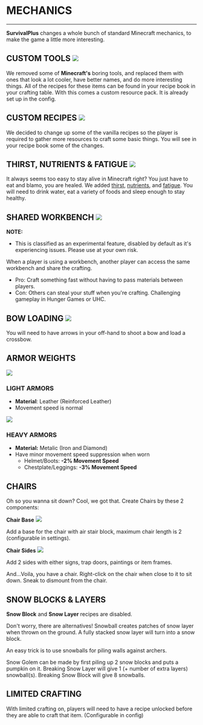 # **MECHANICS**
***

**SurvivalPlus** changes a whole bunch of standard Minecraft mechanics, to make the game a little more interesting.

## **CUSTOM TOOLS** ![](https://camo.githubusercontent.com/7efb5589a4b4bb94d2dcd61f989c383245b0e0943d8d73e50defca2fb5266e3b/68747470733a2f2f692e696d6775722e636f6d2f41745a564f66452e706e67)


We removed some of **Minecraft's** boring tools, and replaced them with ones that look a lot cooler, have better names, and do more interesting things. All of the recipes for these items can be found in your recipe book in your crafting table. With this comes a custom resource pack. It is already set up in the config.

## **CUSTOM RECIPES** ![](https://camo.githubusercontent.com/392b8103de88c57c3e1afc68be9843823c223eecb66f4c885769881aeb22ea42/68747470733a2f2f692e696d6775722e636f6d2f713645656156662e706e67)


We decided to change up some of the vanilla recipes so the player is required to gather more resources to craft some basic things. You will see in your recipe book some of the changes.

## **THIRST, NUTRIENTS & FATIGUE** ![](https://camo.githubusercontent.com/b6532cc42b09cbd3e581c60a1b6bdaf6f9fdc2fa42c6c2076b1fdd77b56dab0a/68747470733a2f2f692e696d6775722e636f6d2f7a516837464c442e706e67)


It always seems too easy to stay alive in Minecraft right? You just have to eat and blamo, you are healed. We added [thirst](https://github.com/skypixel-development/SurvivalPlus/wiki/Hydration#thirst), [nutrients](https://github.com/skypixel-development/SurvivalPlus/wiki/Food-&-Farming#food-diversity), and [fatigue](https://github.com/skypixel-development/SurvivalPlus/wiki/Energy). You will need to drink water, eat a variety of foods and sleep enough to stay healthy.

## **SHARED WORKBENCH** ![](https://camo.githubusercontent.com/8474bc0a399f1c584e35205794ae893e863b8ed2c344b6c94a6b2593f9b8eeb7/68747470733a2f2f692e696d6775722e636f6d2f734536523746572e706e67)


**NOTE:**
  * This is classified as an experimental feature, disabled by default as it's experiencing issues. Please use at your own risk.

When a player is using a workbench, another player can access the same workbench and share the crafting.
  * Pro: Craft something fast without having to pass materials between players.
  * Con: Others can steal your stuff when you're crafting. Challenging gameplay in Hunger Games or UHC.

## **BOW LOADING** ![](https://camo.githubusercontent.com/1d5cece84830c3d1e05d7a5917d805376aa7eef3438fe4d9a98d6f2aa4427980/68747470733a2f2f692e696d6775722e636f6d2f797476434665532e706e67)


You will need to have arrows in your off-hand to shoot a bow and load a crossbow.


## **ARMOR WEIGHTS**


![](https://camo.githubusercontent.com/484364a14b0eb996d994b6eacb1af581618085534876a1416b24c0faee69c977/68747470733a2f2f692e696d6775722e636f6d2f535764434376502e706e67)

### **LIGHT ARMORS**
  * **Material**: Leather (Reinforced Leather)
  * Movement speed is normal

![](https://camo.githubusercontent.com/c7162cbfa04181473e6404cb09239f539621065f6bbbad108d2d7ae1fdc20422/68747470733a2f2f692e696d6775722e636f6d2f4956754a6374392e706e67)

### **HEAVY ARMORS**
  * **Material:** Metalic (Iron and Diamond)
  * Have minor movement speed suppression when worn
    * Helmet/Boots: **-2% Movement Speed**
    * Chestplate/Leggings: **-3% Movement Speed**


## **CHAIRS**


Oh so you wanna sit down? Cool, we got that. Create Chairs by these 2 components:

**Chair Base** ![](https://camo.githubusercontent.com/58efc98ff16d3e56abbbb566b27a20d3d64a2a69c1022a518b84da4ad1043d19/68747470733a2f2f692e696d6775722e636f6d2f4f6e39583033612e706e67)

Add a base for the chair with air stair block, maximum chair length is 2 (configurable in settings).

**Chair Sides** ![](https://camo.githubusercontent.com/210ada214439ebf8f73d0f419af15b2de8d8eae149927497608484c7c820e177/68747470733a2f2f692e696d6775722e636f6d2f72474476436a6b2e706e67)

Add 2 sides with either signs, trap doors, paintings or item frames.

And...Voila, you have a chair.
Right-click on the chair when close to it to sit down.
Sneak to dismount from the chair.


## **SNOW BLOCKS & LAYERS**


**Snow Block** and **Snow Layer** recipes are disabled.

Don't worry, there are alternatives!
Snowball creates patches of snow layer when thrown on the ground.
A fully stacked snow layer will turn into a snow block.

An easy trick is to use snowballs for piling walls against archers.

Snow Golem can be made by first piling up 2 snow blocks and puts a pumpkin on it.
Breaking Snow Layer will give 1 (+ number of extra layers) snowball(s).
Breaking Snow Block will give 8 snowballs.


## **LIMITED CRAFTING**


With limited crafting on, players will need to have a recipe unlocked before they are able to craft that item. (Configurable in config)